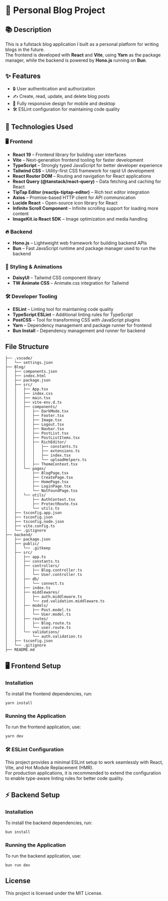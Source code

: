 # 📖 Personal Blog Project

## 📚 Description
This is a fullstack blog application I built as a personal platform for writing blogs in the future.  
The frontend is developed with **React** and **Vite**, using **Yarn** as the package manager, while the backend is powered by **Hono.js** running on **Bun**.

## ✨ Features
- 🔒 User authentication and authorization
- ✍️ Create, read, update, and delete blog posts
- 📱 Fully responsive design for mobile and desktop
- 🛠️ ESLint configuration for maintaining code quality

## 🚀 Technologies Used

### 🖥️ Frontend
- **React 19** – Frontend library for building user interfaces
- **Vite** – Next-generation frontend tooling for faster development
- **TypeScript** – Strongly typed JavaScript for better developer experience
- **Tailwind CSS** – Utility-first CSS framework for rapid UI development
- **React Router DOM** – Routing and navigation for React applications
- **React Query (@tanstack/react-query)** – Data fetching and caching for React
- **TipTap Editor (reactjs-tiptap-editor)** – Rich text editor integration
- **Axios** – Promise-based HTTP client for API communication
- **Lucide React** – Open-source icon library for React
- **Infinite Scroll Component** – Infinite scrolling support for loading more content
- **ImageKit.io React SDK** – Image optimization and media handling

### 🔥 Backend
- **Hono.js** – Lightweight web framework for building backend APIs
- **Bun** – Fast JavaScript runtime and package manager used to run the backend

### 🎨 Styling & Animations
- **DaisyUI** – Tailwind CSS component library
- **TW Animate CSS** – Animate.css integration for Tailwind

### 🛠️ Developer Tooling
- **ESLint** – Linting tool for maintaining code quality
- **TypeScript ESLint** – Additional linting rules for TypeScript
- **PostCSS** – Tool for transforming CSS with JavaScript plugins
- **Yarn** – Dependency management and package runner for frontend
- **Bun Install** – Dependency management and runner for backend


## File Structure
```
├── .vscode/
│   └── settings.json
├── Blog/
│   ├── components.json
│   ├── index.html
│   ├── package.json
│   ├── src/
│   │   ├── App.tsx
│   │   ├── index.css
│   │   ├── main.tsx
│   │   ├── vite-env.d.ts
│   │   ├── components/
│   │   │   ├── DarkMode.tsx
│   │   │   ├── Footer.tsx
│   │   │   ├── Image.tsx
│   │   │   ├── Logout.tsx
│   │   │   ├── Navbar.tsx
│   │   │   ├── PostList.tsx
│   │   │   ├── PostListItems.tsx
│   │   │   ├── RichEditor/
│   │   │   │   ├── constants.ts
│   │   │   │   ├── extensions.ts
│   │   │   │   ├── index.tsx
│   │   │   │   └── uploadHelpers.ts
│   │   │   ├── ThemeContext.tsx
│   │   └── pages/
│   │       ├── BlogPage.tsx
│   │       ├── CreatePage.tsx
│   │       ├── HomePage.tsx
│   │       ├── LoginPage.tsx
│   │       └── NotFoundPage.tsx
│   │   └── utils/
│   │       ├── AuthContext.tsx
│   │       ├── ProtectRoute.tsx
│   │       └── utils.ts
│   ├── tsconfig.app.json
│   ├── tsconfig.json
│   ├── tsconfig.node.json
│   ├── vite.config.ts
│   └── .gitignore
├── backend/
│   ├── package.json
│   ├── public/
│   │   └── .gitkeep
│   ├── src/
│   │   ├── app.ts
│   │   ├── constants.ts
│   │   ├── controllers/
│   │   │   ├── Blog.controller.ts
│   │   │   └── User.controller.ts
│   │   ├── db/
│   │   │   └── connect.ts
│   │   ├── index.ts
│   │   ├── middlewares/
│   │   │   ├── auth.middleware.ts
│   │   │   └── zod.validation.middleware.ts
│   │   ├── models/
│   │   │   ├── Post.model.ts
│   │   │   └── User.model.ts
│   │   ├── routes/
│   │   │   ├── Blog.route.ts
│   │   │   └── user.route.ts
│   │   └── validations/
│   │       └── auth.validation.ts
│   ├── tsconfig.json
│   └── .gitignore
├── README.md

```

## 🖥️ Frontend Setup

### Installation
To install the frontend dependencies, run:
```sh
yarn install
```


### Running the Application
To run the frontend application, use:
```sh
yarn dev
```

### 🛠️ ESLint Configuration
This project provides a minimal ESLint setup to work seamlessly with React, Vite, and Hot Module Replacement (HMR).  
For production applications, it is recommended to extend the configuration to enable type-aware linting rules for better code quality.

## ⚡ Backend Setup

### Installation
To install the backend dependencies, run:
```sh
bun install

```

### Running the Application
To run the backend application, use:
```sh
bun run dev
```

## License
This project is licensed under the MIT License.
